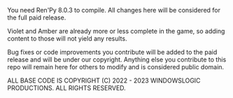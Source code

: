 You need Ren'Py 8.0.3 to compile. All changes here will be considered for the full paid release.

Violet and Amber are already more or less complete in the game, so adding content to those will not yield any results.

Bug fixes or code improvements you contribute will be added to the paid release and will be under our copyright. Anything else you contribute to this repo will remain here for others to modify and is considered public domain.

ALL BASE CODE IS COPYRIGHT (C) 2022 - 2023 WINDOWSLOGIC PRODUCTIONS. ALL RIGHTS RESERVED.
